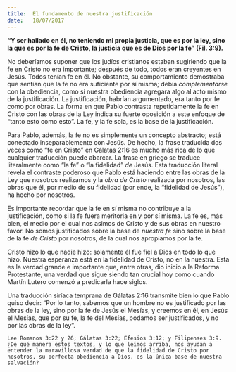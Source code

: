 ```yaml
---
title:  El fundamento de nuestra justificación
date:   18/07/2017
---
```


**“Y ser hallado en él, no teniendo mi propia justicia, que es por la ley, sino la que es por la fe de Cristo, la justicia que es de Dios por la fe” (Fil. 3:9).**

No deberíamos suponer que los judíos cristianos estaban sugiriendo que la fe en Cristo no era importante; después de todo, todos eran creyentes en Jesús. Todos tenían fe en él. No obstante, su comportamiento demostraba que sentían que la fe no era suficiente por sí misma; debía *complementarse* con la obediencia, como si nuestra obediencia agregara algo al acto mismo de la justificación. La justificación, habrían argumentado, era tanto por fe como por obras. La forma en que Pablo contrasta repetidamente la fe en Cristo con las obras de la Ley indica su fuerte oposición a este enfoque de “tanto esto como esto”. La fe, y la fe sola, es la base de la justificación.

Para Pablo, además, la fe no es simplemente un concepto abstracto; está conectado inseparablemente con Jesús. De hecho, la frase traducida dos veces como “fe en Cristo” en Gálatas 2:16 es mucho más rica de lo que cualquier traducción puede abarcar. La frase en griego se traduce literalmente como “la fe” o “la fidelidad” *de* Jesús. Esta traducción literal revela el contraste poderoso que Pablo está haciendo entre las obras de la Ley que nosotros realizamos y la *obra de Cristo* realizada por nosotros, las obras que él, por medio de su fidelidad (por ende, la “fidelidad de Jesús”), ha hecho por nosotros.

Es importante recordar que la fe en sí misma no contribuye a la justificación, como si la fe fuera meritoria en y por sí misma. La fe es, más bien, el medio por el cual nos asimos de Cristo y de sus obras en nuestro favor. No somos justificados sobre la base de *nuestra fe* sino sobre la base de la fe *de Cristo* por nosotros, de la cual nos apropiamos por la fe.

Cristo hizo lo que nadie hizo: solamente él fue fiel a Dios en todo lo que hizo. Nuestra esperanza está en la fidelidad de Cristo, no en la nuestra. Esta es la verdad grande e importante que, entre otras, dio inicio a la Reforma Protestante, una verdad que sigue siendo tan crucial hoy como cuando Martín Lutero comenzó a predicarla hace siglos.

Una traducción siríaca temprana de Gálatas 2:16 transmite bien lo que Pablo quiso decir: “Por lo tanto, sabemos que un hombre no es justificado por las obras de la ley, sino por la fe de Jesús el Mesías, y creemos en él, en Jesús el Mesías, que por su fe, la fe del Mesías, podamos ser justificados, y no por las obras de la ley”.

`Lee Romanos 3:22 y 26; Gálatas 3:22; Efesios 3:12; y Filipenses 3:9. ¿De qué manera estos textos, y lo que leímos arriba, nos ayudan a entender la maravillosa verdad de que la fidelidad de Cristo por nosotros, su perfecta obediencia a Dios, es la única base de nuestra salvación?`